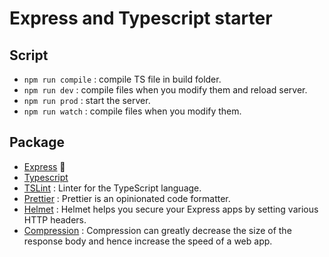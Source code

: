 # Express and Typescript starter 

## Script

* `npm run compile` : compile TS file in build folder.
* `npm run dev` : compile files when you modify them and reload server. 
* `npm run prod` : start the server.
* `npm run watch` : compile files when you modify them.


## Package

* [Express](https://expressjs.com/fr/) 🤷‍
* [Typescript](https://www.typescriptlang.org/)
* [TSLint](https://palantir.github.io/tslint/) :  Linter for the TypeScript language.
* [Prettier](https://prettier.io/) : Prettier is an opinionated code formatter.
* [Helmet](https://github.com/helmetjs/helmet) : Helmet helps you secure your Express apps by setting various HTTP headers.
* [Compression](https://github.com/expressjs/compression) : Compression can greatly decrease the size of the response body and hence increase the speed of a web app.